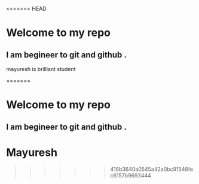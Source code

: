 <<<<<<< HEAD
# Welcome to my repo

## I am begineer to git and github .



mayuresh is brilliant student 

=======
 # Welcome to my repo 
 
 ## I am begineer to git and github .
 
 # Mayuresh
>>>>>>> 416b3640a0545a42a0bc91546fec6157b9693444
